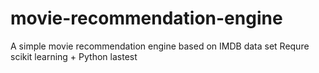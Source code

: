# movie-recommendation-engine
A simple movie recommendation engine based on IMDB data set 
Requre scikit learning + Python lastest 
